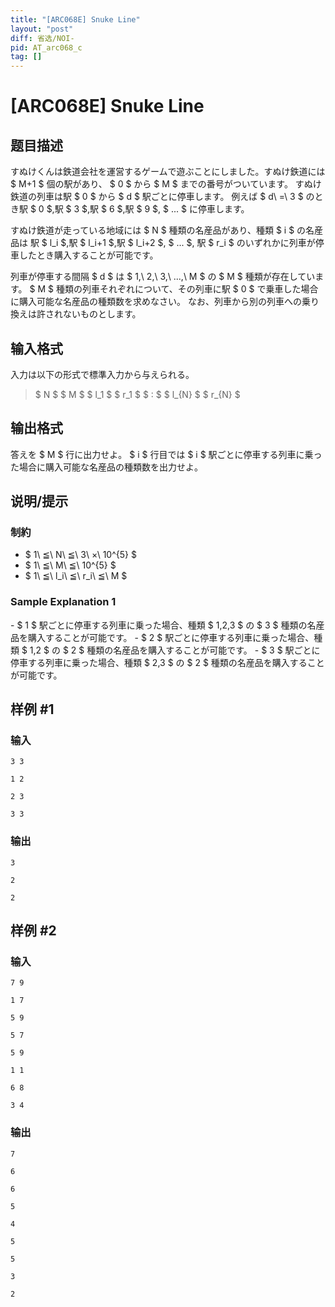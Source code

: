 ```yaml
---
title: "[ARC068E] Snuke Line"
layout: "post"
diff: 省选/NOI-
pid: AT_arc068_c
tag: []
---
```


# [ARC068E] Snuke Line

## 题目描述

[problemUrl]: https://atcoder.jp/contests/arc068/tasks/arc068_c

すぬけくんは鉄道会社を運営するゲームで遊ぶことにしました。すぬけ鉄道には $ M+1 $ 個の駅があり、 $ 0 $ から $ M $ までの番号がついています。 すぬけ鉄道の列車は駅 $ 0 $ から $ d $ 駅ごとに停車します。 例えば $ d\ =\ 3 $ のとき駅 $ 0 $,駅 $ 3 $,駅 $ 6 $,駅 $ 9 $, $ ... $ に停車します。

すぬけ鉄道が走っている地域には $ N $ 種類の名産品があり、種類 $ i $ の名産品は 駅 $ l_i $,駅 $ l_i+1 $,駅 $ l_i+2 $, $ ... $, 駅 $ r_i $ のいずれかに列車が停車したとき購入することが可能です。

列車が停車する間隔 $ d $ は $ 1,\ 2,\ 3,\ ...,\ M $ の $ M $ 種類が存在しています。 $ M $ 種類の列車それぞれについて、その列車に駅 $ 0 $ で乗車した場合に購入可能な名産品の種類数を求めなさい。 なお、列車から別の列車への乗り換えは許されないものとします。

## 输入格式

入力は以下の形式で標準入力から与えられる。

> $ N $ $ M $ $ l_1 $ $ r_1 $ $ : $ $ l_{N} $ $ r_{N} $

## 输出格式

答えを $ M $ 行に出力せよ。 $ i $ 行目では $ i $ 駅ごとに停車する列車に乗った場合に購入可能な名産品の種類数を出力せよ。

## 说明/提示

### 制約

- $ 1\ ≦\ N\ ≦\ 3\ ×\ 10^{5} $
- $ 1\ ≦\ M\ ≦\ 10^{5} $
- $ 1\ ≦\ l_i\ ≦\ r_i\ ≦\ M $

### Sample Explanation 1

\- $ 1 $ 駅ごとに停車する列車に乗った場合、種類 $ 1,2,3 $ の $ 3 $ 種類の名産品を購入することが可能です。 - $ 2 $ 駅ごとに停車する列車に乗った場合、種類 $ 1,2 $ の $ 2 $ 種類の名産品を購入することが可能です。 - $ 3 $ 駅ごとに停車する列車に乗った場合、種類 $ 2,3 $ の $ 2 $ 種類の名産品を購入することが可能です。

## 样例 #1

### 输入

```
3 3
1 2
2 3
3 3
```

### 输出

```
3
2
2
```

## 样例 #2

### 输入

```
7 9
1 7
5 9
5 7
5 9
1 1
6 8
3 4
```

### 输出

```
7
6
6
5
4
5
5
3
2
```

